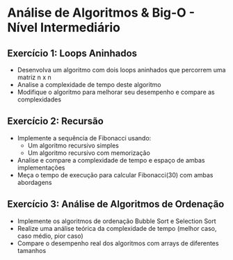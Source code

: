 # Análise de Algoritmos & Big-O - Nível Intermediário

## Exercício 1: Loops Aninhados
- Desenvolva um algoritmo com dois loops aninhados que percorrem uma matriz n x n
- Analise a complexidade de tempo deste algoritmo
- Modifique o algoritmo para melhorar seu desempenho e compare as complexidades

## Exercício 2: Recursão
- Implemente a sequência de Fibonacci usando:
    - Um algoritmo recursivo simples
    - Um algoritmo recursivo com memorização
- Analise e compare a complexidade de tempo e espaço de ambas implementações
- Meça o tempo de execução para calcular Fibonacci(30) com ambas abordagens

## Exercício 3: Análise de Algoritmos de Ordenação
- Implemente os algoritmos de ordenação Bubble Sort e Selection Sort
- Realize uma análise teórica da complexidade de tempo (melhor caso, caso médio, pior caso)
- Compare o desempenho real dos algoritmos com arrays de diferentes tamanhos